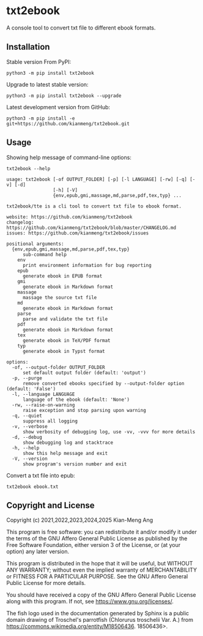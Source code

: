 # txt2ebook

A console tool to convert txt file to different ebook formats.

## Installation

Stable version From PyPI:

```console
python3 -m pip install txt2ebook
```

Upgrade to latest stable version:

```console
python3 -m pip install txt2ebook --upgrade
```

Latest development version from GitHub:

```console
python3 -m pip install -e git+https://github.com/kianmeng/txt2ebook.git
```

## Usage

Showing help message of command-line options:

```console
txt2ebook --help
```

<!--help !-->

```console
usage: txt2ebook [-of OUTPUT_FOLDER] [-p] [-l LANGUAGE] [-rw] [-q] [-v] [-d]
                 [-h] [-V]
                 {env,epub,gmi,massage,md,parse,pdf,tex,typ} ...

txt2ebook/tte is a cli tool to convert txt file to ebook format.

website: https://github.com/kianmeng/txt2ebook
changelog: https://github.com/kianmeng/txt2ebook/blob/master/CHANGELOG.md
issues: https://github.com/kianmeng/txt2ebook/issues

positional arguments:
  {env,epub,gmi,massage,md,parse,pdf,tex,typ}
      sub-command help
    env
      print environment information for bug reporting
    epub
      generate ebook in EPUB format
    gmi
      generate ebook in Markdown format
    massage
      massage the source txt file
    md
      generate ebook in Markdown format
    parse
      parse and validate the txt file
    pdf
      generate ebook in Markdown format
    tex
      generate ebook in TeX/PDF format
    typ
      generate ebook in Typst format

options:
  -of, --output-folder OUTPUT_FOLDER
      set default output folder (default: 'output')
  -p, --purge
      remove converted ebooks specified by --output-folder option (default: 'False')
  -l, --language LANGUAGE
      language of the ebook (default: 'None')
  -rw, --raise-on-warning
      raise exception and stop parsing upon warning
  -q, --quiet
      suppress all logging
  -v, --verbose
      show verbosity of debugging log, use -vv, -vvv for more details
  -d, --debug
      show debugging log and stacktrace
  -h, --help
      show this help message and exit
  -V, --version
      show program's version number and exit
```

<!--help !-->

Convert a txt file into epub:

```console
txt2ebook ebook.txt
```

## Copyright and License

Copyright (c) 2021,2022,2023,2024,2025 Kian-Meng Ang

This program is free software: you can redistribute it and/or modify it under
the terms of the GNU Affero General Public License as published by the Free
Software Foundation, either version 3 of the License, or (at your option) any
later version.

This program is distributed in the hope that it will be useful, but WITHOUT ANY
WARRANTY; without even the implied warranty of MERCHANTABILITY or FITNESS FOR A
PARTICULAR PURPOSE. See the GNU Affero General Public License for more details.

You should have received a copy of the GNU Affero General Public License along
with this program. If not, see <https://www.gnu.org/licenses/>.

The fish logo used in the documentation generated by Sphinx is a public domain
drawing of Troschel's parrotfish (Chlorurus troschelii Var. A.) from
<https://commons.wikimedia.org/entity/M18506436>.
18506436>.
